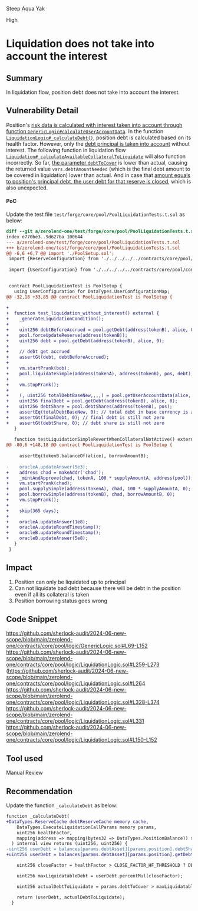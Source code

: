 Steep Aqua Yak

High

# Liquidation does not take into account the interest

## Summary
In liquidation flow, position debt does not take into account the interest.

## Vulnerability Detail
Position's [risk data is calculated with interest taken into account through function `GenericLogic#calculateUserAccountData`](https://github.com/sherlock-audit/2024-06-new-scope/blob/main/zerolend-one/contracts/core/pool/logic/GenericLogic.sol#L69-L152). 
In the function [`LiquidationLogic#_calculateDebt()`](https://github.com/sherlock-audit/2024-06-new-scope/blob/main/zerolend-one/contracts/core/pool/logic/LiquidationLogic.sol#L259-L273), position debt is calculated based on its health factor. However, only the [debt principal is taken into account](https://github.com/sherlock-audit/2024-06-new-scope/blob/main/zerolend-one/contracts/core/pool/logic/LiquidationLogic.sol#L264) without interest. 
The following function in liquidation flow [`Liquidation#_calculateAvailableCollateralToLiquidate`](https://github.com/sherlock-audit/2024-06-new-scope/blob/main/zerolend-one/contracts/core/pool/logic/LiquidationLogic.sol#L328-L374) will also function incorrectly. So far, [the parameter `debtToCover`](https://github.com/sherlock-audit/2024-06-new-scope/blob/main/zerolend-one/contracts/core/pool/logic/LiquidationLogic.sol#L331) is lower than actual, causing the returned value `vars.debtAmountNeeded` (which is the final debt amount to be covered in liquidation) lower than actual. And in case that [amount equals to position's principal debt, the user debt for that reserve is closed](https://github.com/sherlock-audit/2024-06-new-scope/blob/main/zerolend-one/contracts/core/pool/logic/LiquidationLogic.sol#L150-L152), which is also unexpected.

#### PoC
Update the test file `test/forge/core/pool/PoolLiquidationTests.t.sol` as below:
```diff
diff --git a/zerolend-one/test/forge/core/pool/PoolLiquidationTests.t.sol b/zerolend-one/test/forge/core/pool/PoolLiquidationTests.t.sol
index e770be3..9d627ba 100644
--- a/zerolend-one/test/forge/core/pool/PoolLiquidationTests.t.sol
+++ b/zerolend-one/test/forge/core/pool/PoolLiquidationTests.t.sol
@@ -6,6 +6,7 @@ import './PoolSetup.sol';
 import {ReserveConfiguration} from './../../../../contracts/core/pool/configuration/ReserveConfiguration.sol';
 
 import {UserConfiguration} from './../../../../contracts/core/pool/configuration/UserConfiguration.sol';

 
 contract PoolLiquidationTest is PoolSetup {
   using UserConfiguration for DataTypes.UserConfigurationMap;
@@ -32,18 +33,85 @@ contract PoolLiquidationTest is PoolSetup {
 
+
+  function test_liquidation_without_interest() external {
+    _generateLiquidationCondition();
+
+    uint256 debtBeforeAccrued = pool.getDebt(address(tokenB), alice, 0);
+    pool.forceUpdateReserve(address(tokenB));
+    uint256 debt = pool.getDebt(address(tokenB), alice, 0);
+
+    // debt get accrued
+    assertGt(debt, debtBeforeAccrued);
+
+    vm.startPrank(bob);
+    pool.liquidateSimple(address(tokenA), address(tokenB), pos, debt); // liquidate amount = accrued debt
+
+    vm.stopPrank();
+
+    (, uint256 totalDebtBaseNew,,,,) = pool.getUserAccountData(alice, 0);
+    uint256 finalDebt = pool.getDebt(address(tokenB), alice, 0);
+    uint256 debtShare = pool.debtShares(address(tokenB), pos);
+    assertEq(totalDebtBaseNew, 0); // total debt in base currency is zero because of borrowing status is false
+    assertGt(finalDebt, 0); // final debt is still not zero
+    assertGt(debtShare, 0); // debt share is still not zero
   }
 
   function testLiquidationSimpleRevertWhenCollateralNotActive() external {
@@ -80,6 +148,18 @@ contract PoolLiquidationTest is PoolSetup {
 
     assertEq(tokenB.balanceOf(alice), borrowAmountB);
 
-    oracleA.updateAnswer(5e3);
+    address chad = makeAddr('chad');
+    _mintAndApprove(chad, tokenA, 100 * supplyAmountA, address(pool));
+    vm.startPrank(chad);
+    pool.supplySimple(address(tokenA), chad, 100 * supplyAmountA, 0);
+    pool.borrowSimple(address(tokenB), chad, borrowAmountB, 0);
+    vm.stopPrank();
+
+    skip(365 days);
+
+    oracleA.updateAnswer(1e8);
+    oracleA.updateRoundTimestamp();
+    oracleB.updateRoundTimestamp();
+    oracleB.updateAnswer(5e8);
   }
 }

```

 
## Impact
1. Position can only be liquidated up to principal
2. Can not liquidate bad debt because there will be debt in the position even if all its collateral is taken
3. Position borrowing status goes wrong

## Code Snippet
https://github.com/sherlock-audit/2024-06-new-scope/blob/main/zerolend-one/contracts/core/pool/logic/GenericLogic.sol#L69-L152
https://github.com/sherlock-audit/2024-06-new-scope/blob/main/zerolend-one/contracts/core/pool/logic/LiquidationLogic.sol#L259-L273
(https://github.com/sherlock-audit/2024-06-new-scope/blob/main/zerolend-one/contracts/core/pool/logic/LiquidationLogic.sol#L264
https://github.com/sherlock-audit/2024-06-new-scope/blob/main/zerolend-one/contracts/core/pool/logic/LiquidationLogic.sol#L328-L374
https://github.com/sherlock-audit/2024-06-new-scope/blob/main/zerolend-one/contracts/core/pool/logic/LiquidationLogic.sol#L331
https://github.com/sherlock-audit/2024-06-new-scope/blob/main/zerolend-one/contracts/core/pool/logic/LiquidationLogic.sol#L150-L152
## Tool used

Manual Review

## Recommendation
Update the function `_calculateDebt` as below:

```diff
function _calculateDebt(
+DataTypes.ReserveCache debtReserveCache memory cache,
    DataTypes.ExecuteLiquidationCallParams memory params,
    uint256 healthFactor,
    mapping(address => mapping(bytes32 => DataTypes.PositionBalance)) storage balances
  ) internal view returns (uint256, uint256) {
-uint256 userDebt = balances[params.debtAsset][params.position].debtShares;
+uint256 userDebt = balances[params.debtAsset][params.position].getDebtBalance(cache.currBorrowIndex);

    uint256 closeFactor = healthFactor > CLOSE_FACTOR_HF_THRESHOLD ? DEFAULT_LIQUIDATION_CLOSE_FACTOR : MAX_LIQUIDATION_CLOSE_FACTOR;

    uint256 maxLiquidatableDebt = userDebt.percentMul(closeFactor);

    uint256 actualDebtToLiquidate = params.debtToCover > maxLiquidatableDebt ? maxLiquidatableDebt : params.debtToCover;

    return (userDebt, actualDebtToLiquidate);
  }
```